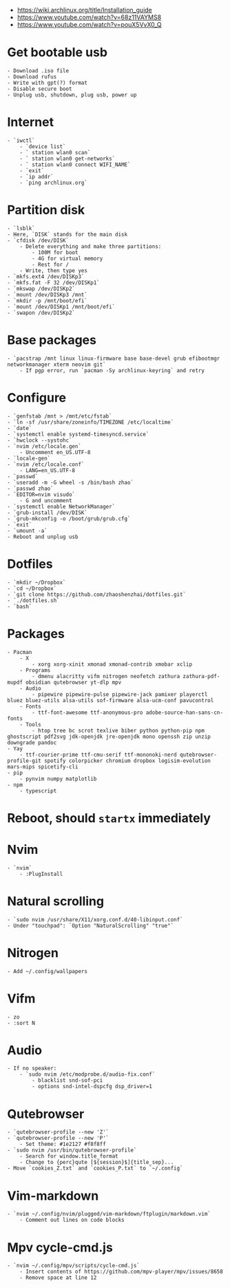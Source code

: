 - https://wiki.archlinux.org/title/Installation_guide
- https://www.youtube.com/watch?v=68z11VAYMS8
- https://www.youtube.com/watch?v=pouX5VvX0_Q

# Get bootable usb
    - Download .iso file
    - Download rufus
    - Write with gpt(?) format
    - Disable secure boot
    - Unplug usb, shutdown, plug usb, power up

# Internet
    - `iwctl`
        - `device list`
        - ` station wlan0 scan`
        - ` station wlan0 get-networks`
        - ` station wlan0 connect WIFI_NAME`
        - `exit`
        - `ip addr`
        - `ping archlinux.org`

# Partition disk
    - `lsblk`
    - Here, `DISK` stands for the main disk
    - `cfdisk /dev/DISK`
        - Delete everything and make three partitions:
            - 100M for boot
            - 4G for virtual memory
            - Rest for /
        - Write, then type yes
    - `mkfs.ext4 /dev/DISKp3`
    - `mkfs.fat -F 32 /dev/DISKp1`
    - `mkswap /dev/DISKp2`
    - `mount /dev/DISKp3 /mnt`
    - `mkdir -p /mnt/boot/efi`
    - `mount /dev/DISKp1 /mnt/boot/efi`
    - `swapon /dev/DISKp2`

# Base packages
    - `pacstrap /mnt linux linux-firmware base base-devel grub efibootmgr networkmanager xterm neovim git`
        - If pgp error, run `pacman -Sy archlinux-keyring` and retry

# Configure
    - `genfstab /mnt > /mnt/etc/fstab`
    - `ln -sf /usr/share/zoneinfo/TIMEZONE /etc/localtime`
    - `date`
    - `systemctl enable systemd-timesyncd.service`
    - `hwclock --systohc`
    - `nvim /etc/locale.gen`
        - Uncomment en_US.UTF-8
    - `locale-gen`
    - `nvim /etc/locale.conf`
        - LANG=en_US.UTF-8
    - `passwd`
    - `useradd -m -G wheel -s /bin/bash zhao`
    - `passwd zhao`
    - `EDITOR=nvim visudo`
        - G and uncomment
    - `systemctl enable NetworkManager`
    - `grub-install /dev/DISK`
    - `grub-mkconfig -o /boot/grub/grub.cfg`
    - `exit`
    - `umount -a`
    - Reboot and unplug usb

# Dotfiles
    - `mkdir ~/Dropbox`
    - `cd ~/Dropbox`
    - `git clone https://github.com/zhaoshenzhai/dotfiles.git`
    - `./dotfiles.sh`
    - `bash`

# Packages
    - Pacman
        - X
            - xorg xorg-xinit xmonad xmonad-contrib xmobar xclip
        - Programs
            - dmenu alacritty vifm nitrogen neofetch zathura zathura-pdf-mupdf obsidian qutebrowser yt-dlp mpv
        - Audio
            - pipewire pipewire-pulse pipewire-jack pamixer playerctl bluez bluez-utils alsa-utils sof-firmware alsa-ucm-conf pavucontrol
        - Fonts
            - ttf-font-awesome ttf-anonymous-pro adobe-source-han-sans-cn-fonts
        - Tools
            - htop tree bc scrot texlive biber python python-pip npm ghostscript pdf2svg jdk-openjdk jre-openjdk mono openssh zip unzip downgrade pandoc
    - Yay
        - ttf-courier-prime ttf-cmu-serif ttf-mononoki-nerd qutebrowser-profile-git spotify colorpicker chromium dropbox logisim-evolution mars-mips spicetify-cli
    - pip
        - pynvim numpy matplotlib
    - npm
        - typescript

# Reboot, should `startx` immediately

# Nvim
    - `nvim`
        - :PlugInstall

# Natural scrolling
    - `sudo nvim /usr/share/X11/xorg.conf.d/40-libinput.conf`
    - Under "touchpad": `Option "NaturalScrolling" "true"`

# Nitrogen
    - Add ~/.config/wallpapers

# Vifm
    - zo
    - :sort N

# Audio
    - If no speaker:
        - `sudo nvim /etc/modprobe.d/audio-fix.conf`
            - blacklist snd-sof-pci
            - options snd-intel-dspcfg dsp_driver=1

# Qutebrowser
    - `qutebrowser-profile --new 'Z'`
    - `qutebrowser-profile --new 'P'`
        - Set theme: #1e2127 #f8f8ff
    - `sudo nvim /usr/bin/qutebrowser-profile`
        - Search for window.title_format
        - Change to {perc}qute [${session}$]{title_sep}...
    - Move `cookies_Z.txt` and `cookies_P.txt` to `~/.config`

# Vim-markdown
    - `nvim ~/.config/nvim/plugged/vim-markdown/ftplugin/markdown.vim`
        - Comment out lines on code blocks

# Mpv cycle-cmd.js
    - `nvim ~/.config/mpv/scripts/cycle-cmd.js`
        - Insert contents of https://github.com/mpv-player/mpv/issues/8658
        - Remove space at line 12
